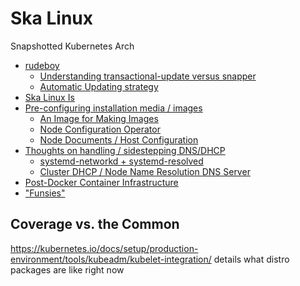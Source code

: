 # Ska Linux

Snapshotted Kubernetes Arch

- [rudeboy](m1ehj-jje4k-02b8g-rmxg0-ab64z)
  - [Understanding transactional-update versus snapper](gmrvg-bkmff-r09kn-03ze8-dnh8h)
  - [Automatic Updating strategy](rb917-k667s-0g9j5-81rzz-kqrg6)
- [Ska Linux Is](sycj6-z6j1h-ctaar-g1b6q-dge6b)
- [Pre-configuring installation media / images](tjap5-0a79a-csat1-rm0vz-dhscy)
  - [An Image for Making Images](e4jhq-tt7bs-8w9jm-xfxmw-p9xrg)
  - [Node Configuration Operator](pa1t7-b0zpa-8c995-a2q2t-ss4eb)
  - [Node Documents / Host Configuration](3z8zp-3cmyc-h9a9z-yxaxf-jn38z)
- [Thoughts on handling / sidestepping DNS/DHCP](x124w-951j7-wya3z-ts6sm-krwch)
  - [systemd-networkd + systemd-resolved](01b9w-vncr0-mtawa-71s90-e9b8d)
  - [Cluster DHCP / Node Name Resolution DNS Server](h9130-0hsc4-0aa8e-6pcj4-2yrm9)
- [Post-Docker Container Infrastructure](8jvqy-xp4aw-p9a2f-wanf4-7ax74)
- ["Funsies"](7q8a1-1n7df-v79c4-59tf8-rvd0e)

## Coverage vs. the Common

https://kubernetes.io/docs/setup/production-environment/tools/kubeadm/kubelet-integration/ details what distro packages are like right now
